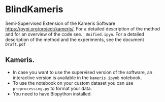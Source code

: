 # BlindKameris
Semi-Supervised Extension of the Kameris Software https://pypi.org/project/kameris/. For a detailed description of the method and for an overview of the code see. ``` Unified.ipyn```. For a detailed description of the method and the experiments, see the document ```Draft.pdf```

## Kameris. 
- In case you want to use the supervised version of the software, an interactive version is available in the ```kameris.ipynb``` notebook. 
- To use the notebook on your custom dataset you can use ```preprocessing.py``` to format your data. 
- You need to have Biopython installed. 
